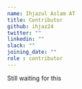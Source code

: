 ```yaml
---
name: Ihjazul Aslam AT
title: Contributor
github: ihjaz24
twitter: ""
linkedin: ""
slack: ""
joining_date: ""
role : contributor
---
```


Still waiting for this
